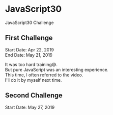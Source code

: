 # JavaScript30
JavaScript30 Challenge

## First Challenge
Start Date: Apr 22, 2019  
End Date: May 21, 2019

It was too hard training😅.  
But pure JavaScript was an interesting experience.  
This time, I often referred to the video.  
I'll do it by myself next time.  

## Second Challenge
Start Date: May 27, 2019
